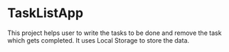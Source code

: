 # TaskListApp
This project helps user to write the tasks to be done and remove the task which gets completed.
It uses Local Storage to store the data.

